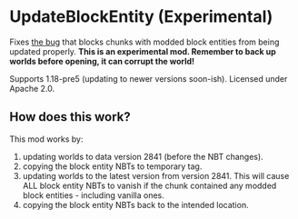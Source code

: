 # UpdateBlockEntity (Experimental)
Fixes [the bug](https://bugs.mojang.com/browse/MC-241670) that blocks chunks with modded block entities from being updated properly. **This is an experimental mod. Remember to back up worlds before opening, it can corrupt the world!**

Supports 1.18-pre5 (updating to newer versions soon-ish). Licensed under Apache 2.0.

## How does this work?
This mod works by:

1. updating worlds to data version 2841 (before the NBT changes).
2. copying the block entity NBTs to temporary tag.
3. updating worlds to the latest version from version 2841. This will cause ALL block entity NBTs to vanish if the chunk contained any modded block entities - including vanilla ones.
4. copying the block entity NBTs back to the intended location.
